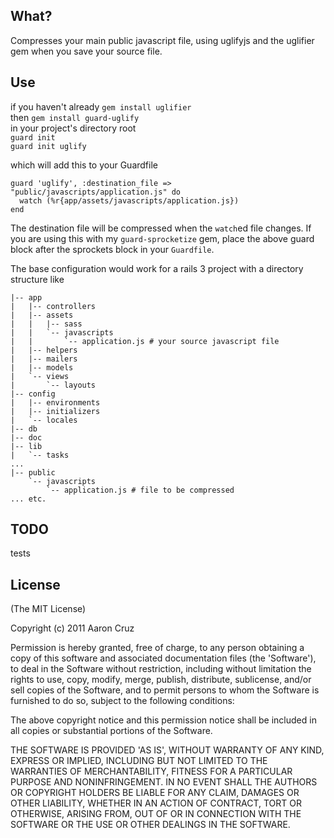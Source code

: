 ## What?
Compresses your main public javascript file, using uglifyjs and the uglifier gem when you save your source file.

## Use
if you haven't already `gem install uglifier`  
then `gem install guard-uglify`  
in your project's directory root  
`guard init`  
`guard init uglify`  

which will add this to your Guardfile  

    guard 'uglify', :destination_file => "public/javascripts/application.js" do
      watch (%r{app/assets/javascripts/application.js})
    end

The destination file will be compressed when the `watch`ed file changes.  If you are using this with my `guard-sprocketize` gem, place the above guard block after the sprockets block in your `Guardfile`.

The base configuration would work for a rails 3 project with a directory structure like  
        
    |-- app
    |   |-- controllers
    |   |-- assets
    |   |   |-- sass
    |   |   `-- javascripts
    |   |       `-- application.js # your source javascript file 
    |   |-- helpers
    |   |-- mailers
    |   |-- models
    |   `-- views
    |       `-- layouts
    |-- config
    |   |-- environments
    |   |-- initializers
    |   `-- locales
    |-- db
    |-- doc
    |-- lib
    |   `-- tasks
    ...
    |-- public
        `-- javascripts
            `-- application.js # file to be compressed
    ... etc.

## TODO
tests

## License
(The MIT License)

Copyright (c) 2011 Aaron Cruz

Permission is hereby granted, free of charge, to any person obtaining a copy of this software and associated documentation files (the 'Software'), to deal in the Software without restriction, including without limitation the rights to use, copy, modify, merge, publish, distribute, sublicense, and/or sell copies of the Software, and to permit persons to whom the Software is furnished to do so, subject to the following conditions:

The above copyright notice and this permission notice shall be included in all copies or substantial portions of the Software.

THE SOFTWARE IS PROVIDED 'AS IS', WITHOUT WARRANTY OF ANY KIND, EXPRESS OR IMPLIED, INCLUDING BUT NOT LIMITED TO THE WARRANTIES OF MERCHANTABILITY, FITNESS FOR A PARTICULAR PURPOSE AND NONINFRINGEMENT. IN NO EVENT SHALL THE AUTHORS OR COPYRIGHT HOLDERS BE LIABLE FOR ANY CLAIM, DAMAGES OR OTHER LIABILITY, WHETHER IN AN ACTION OF CONTRACT, TORT OR OTHERWISE, ARISING FROM, OUT OF OR IN CONNECTION WITH THE SOFTWARE OR THE USE OR OTHER DEALINGS IN THE SOFTWARE.
